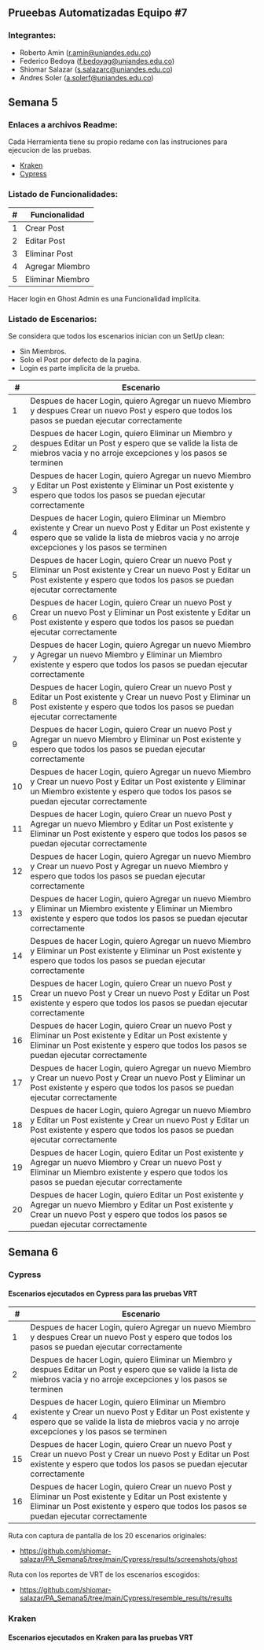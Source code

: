 ## Prueebas Automatizadas Equipo #7

### Integrantes:
- Roberto Amin (r.amin@uniandes.edu.co)
- Federico Bedoya (f.bedoyag@uniandes.edu.co)
- Shiomar Salazar (s.salazarc@uniandes.edu.co)
- Andres Soler (a.solerf@uniandes.edu.co)

## Semana 5

### Enlaces a archivos Readme:
Cada Herramienta tiene su propio redame con las instruciones para ejecucion de las pruebas.
- [Kraken](https://github.com/shiomar-salazar/PA_Semana5/tree/main/Kraken)
- [Cypress](https://github.com/shiomar-salazar/PA_Semana5/tree/main/Cypress)


### Listado de Funcionalidades:
| # | Funcionalidad |
|---|---------------|
| 1 | Crear Post |
| 2 | Editar Post |
| 3 | Eliminar Post |
| 4 | Agregar Miembro |
| 5 | Eliminar Miembro |

Hacer login en Ghost Admin es una Funcionalidad implícita.

### Listado de Escenarios:
Se considera que todos los escenarios inician con un SetUp clean:
- Sin Miembros.
- Solo el Post por defecto de la pagina.
- Login es parte implícita de la prueba.

| #  | Escenario |
|----|-----------|
|  1 | Despues de hacer Login, quiero Agregar un nuevo Miembro y despues Crear un nuevo Post y espero que todos los pasos se puedan ejecutar correctamente |
|  2 | Despues de hacer Login, quiero Eliminar un Miembro y despues Editar un Post y espero que se valide la lista de miebros vacia y no arroje excepciones y los pasos se terminen |
|  3 | Despues de hacer Login, quiero Agregar un nuevo Miembro y Editar un Post existente y Eliminar un Post existente y espero que todos los pasos se puedan ejecutar correctamente |
|  4 | Despues de hacer Login, quiero Eliminar un Miembro existente y Crear un nuevo Post y Editar un Post existente y espero que se valide la lista de miebros vacia y no arroje excepciones y los pasos se terminen |
|  5 | Despues de hacer Login, quiero Crear un nuevo Post y Eliminar un Post existente y Crear un nuevo Post y Editar un Post existente y espero que todos los pasos se puedan ejecutar correctamente |
|  6 | Despues de hacer Login, quiero Crear un nuevo Post y Crear un nuevo Post y Eliminar un Post existente y Editar un Post existente y espero que todos los pasos se puedan ejecutar correctamente |
|  7 | Despues de hacer Login, quiero Agregar un nuevo Miembro y Agregar un nuevo Miembro y Eliminar un Miembro existente y espero que todos los pasos se puedan ejecutar correctamente |
|  8 | Despues de hacer Login, quiero Crear un nuevo Post y Editar un Post existente y Crear un nuevo Post y Eliminar un Post existente y espero que todos los pasos se puedan ejecutar correctamente |
|  9 | Despues de hacer Login, quiero Crear un nuevo Post y Agregar un nuevo Miembro y Eliminar un Post existente y espero que todos los pasos se puedan ejecutar correctamente |
| 10 | Despues de hacer Login, quiero Agregar un nuevo Miembro y Crear un nuevo Post y Editar un Post existente y Eliminar un Miembro existente y espero que todos los pasos se puedan ejecutar correctamente |
| 11 | Despues de hacer Login, quiero Crear un nuevo Post y Agregar un nuevo Miembro y Editar un Post existente y Eliminar un Post existente y espero que todos los pasos se puedan ejecutar correctamente |
| 12 | Despues de hacer Login, quiero Agregar un nuevo Miembro y Crear un nuevo Post y Agregar un nuevo Miembro y espero que todos los pasos se puedan ejecutar correctamente |
| 13 | Despues de hacer Login, quiero Agregar un nuevo Miembro y Eliminar un Miembro existente y Eliminar un Miembro existente y espero que todos los pasos se puedan ejecutar correctamente |
| 14 | Despues de hacer Login, quiero Agregar un nuevo Miembro y Eliminar un Post existente y Eliminar un Post existente y espero que todos los pasos se puedan ejecutar correctamente |
| 15 | Despues de hacer Login, quiero Crear un nuevo Post y Crear un nuevo Post y Crear un nuevo Post y Editar un Post existente y espero que todos los pasos se puedan ejecutar correctamente |
| 16 | Despues de hacer Login, quiero Crear un nuevo Post y Eliminar un Post existente y Editar un Post existente y Eliminar un Post existente y espero que todos los pasos se puedan ejecutar correctamente |
| 17 | Despues de hacer Login, quiero Agregar un nuevo Miembro y Crear un nuevo Post y Crear un nuevo Post y Eliminar un Post existente y espero que todos los pasos se puedan ejecutar correctamente |
| 18 | Despues de hacer Login, quiero Agregar un nuevo Miembro y Editar un Post existente y Crear un nuevo Post y Editar un Post existente y espero que todos los pasos se puedan ejecutar correctamente |
| 19 | Despues de hacer Login, quiero Editar un Post existente y Agregar un nuevo Miembro y Crear un nuevo Post y Eliminar un Miembro existente y espero que todos los pasos se puedan ejecutar correctamente |
| 20 | Despues de hacer Login, quiero Editar un Post existente y Agregar un nuevo Miembro y Editar un Post existente y Crear un nuevo Post y espero que todos los pasos se puedan ejecutar correctamente |

## Semana 6
### Cypress
#### Escenarios ejecutados en Cypress para las pruebas VRT
| #  | Escenario |
|----|-----------|
|  1 | Despues de hacer Login, quiero Agregar un nuevo Miembro y despues Crear un nuevo Post y espero que todos los pasos se puedan ejecutar correctamente |
|  2 | Despues de hacer Login, quiero Eliminar un Miembro y despues Editar un Post y espero que se valide la lista de miebros vacia y no arroje excepciones y los pasos se terminen |
|  4 | Despues de hacer Login, quiero Eliminar un Miembro existente y Crear un nuevo Post y Editar un Post existente y espero que se valide la lista de miebros vacia y no arroje excepciones y los pasos se terminen |
| 15 | Despues de hacer Login, quiero Crear un nuevo Post y Crear un nuevo Post y Crear un nuevo Post y Editar un Post existente y espero que todos los pasos se puedan ejecutar correctamente |
| 16 | Despues de hacer Login, quiero Crear un nuevo Post y Eliminar un Post existente y Editar un Post existente y Eliminar un Post existente y espero que todos los pasos se puedan ejecutar correctamente |

Ruta con captura de pantalla de los 20 escenarios originales:
- https://github.com/shiomar-salazar/PA_Semana5/tree/main/Cypress/results/screenshots/ghost

Ruta con los reportes de VRT de los escenarios escogidos:
- https://github.com/shiomar-salazar/PA_Semana5/tree/main/Cypress/resemble_results/results

### Kraken
#### Escenarios ejecutados en Kraken para las pruebas VRT

